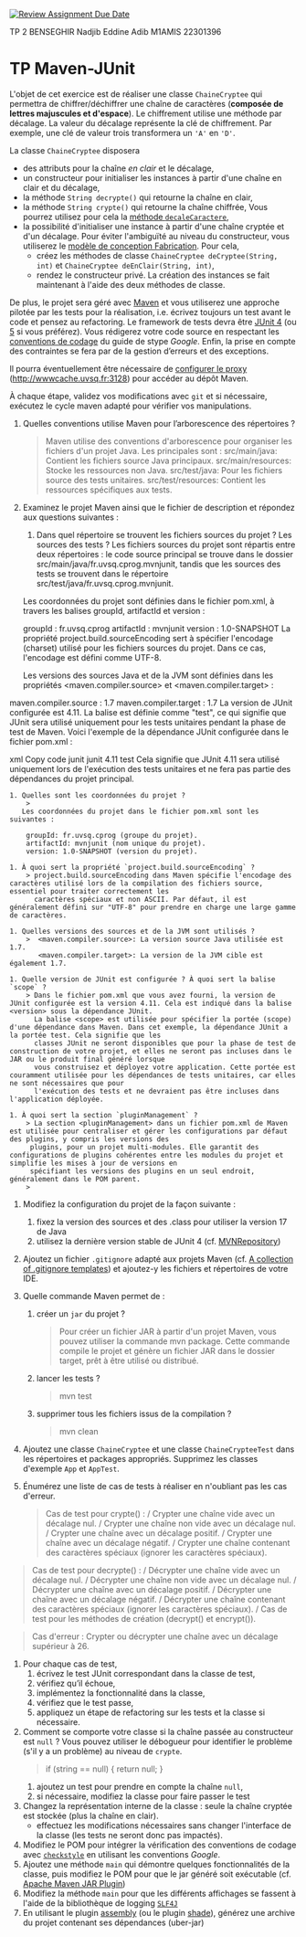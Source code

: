 [![Review Assignment Due Date](https://classroom.github.com/assets/deadline-readme-button-24ddc0f5d75046c5622901739e7c5dd533143b0c8e959d652212380cedb1ea36.svg)](https://classroom.github.com/a/YVvOaTPu)

TP 2 BENSEGHIR Nadjib Eddine Adib M1AMIS 22301396
# TP Maven-JUnit
L'objet de cet exercice est de réaliser une classe `ChaineCryptee` qui permettra de chiffrer/déchiffrer une chaîne de caractères (**composée de lettres majuscules et d'espace**).
Le chiffrement utilise une méthode par décalage.
La valeur du décalage représente la clé de chiffrement.
Par exemple, une clé de valeur trois transformera un `'A'` en `'D'`.

La classe `ChaineCryptee` disposera
* des attributs pour la chaîne *en clair* et le décalage,
* un constructeur pour initialiser les instances à partir d'une chaîne en clair et du décalage,
* la méthode `String decrypte()` qui retourne la chaîne en clair,
* la méthode `String crypte()` qui retourne la chaîne chiffrée,
Vous pourrez utilisez pour cela la [méthode `decaleCaractere`](https://gist.github.com/hal91190/4f3a0941e652e82a5e1c572834d97827),
* la possibilité d'initialiser une instance à partir d'une chaîne cryptée et d'un décalage.
Pour éviter l'ambiguïté au niveau du constructeur, vous utiliserez le [modèle de conception Fabrication](http://fr.wikipedia.org/wiki/Fabrique_%28patron_de_conception%29#Autres_avantages_et_variantes).
Pour cela,
    * créez les méthodes de classe `ChaineCryptee deCryptee(String, int)` et `ChaineCryptee deEnClair(String, int)`,
    * rendez le constructeur privé.
La création des instances se fait maintenant à l'aide des deux méthodes de classe.

De plus, le projet sera géré avec [Maven](https://maven.apache.org/) et vous utiliserez une approche pilotée par les tests pour la réalisation, i.e. écrivez toujours un test avant le code et pensez au refactoring.
Le framework de tests devra être [JUnit 4](https://junit.org/junit4/) (ou [5](https://junit.org/junit5/) si vous préférez).
Vous rédigerez votre code source en respectant les [conventions de codage](https://google.github.io/styleguide/javaguide.html) du guide de stype _Google_.
Enfin, la prise en compte des contraintes se fera par de la gestion d’erreurs et des exceptions.

Il pourra éventuellement être nécessaire de [configurer le proxy](http://maven.apache.org/guides/mini/guide-proxies.html) (http://wwwcache.uvsq.fr:3128) pour accéder au dépôt Maven.

À chaque étape, validez vos modifications avec `git` et si nécessaire, exécutez le cycle maven adapté pour vérifier vos manipulations.

1.  Quelles conventions utilise Maven pour l’arborescence des répertoires ?
    > Maven utilise des conventions d'arborescence pour organiser les fichiers d'un projet Java. Les principales sont :
     src/main/java: Contient les fichiers source Java principaux.
     src/main/resources: Stocke les ressources non Java.
     src/test/java: Pour les fichiers source des tests unitaires.
     src/test/resources: Contient les ressources spécifiques aux tests.
   
1.  Examinez le projet Maven ainsi que le fichier de description et répondez aux questions suivantes :
    1.  Dans quel répertoire se trouvent les fichiers sources du projet ? Les sources des tests ?
    Les fichiers sources du projet sont répartis entre deux répertoires : le code source principal se trouve dans le dossier src/main/java/fr.uvsq.cprog.mvnjunit, tandis que les sources des tests se trouvent dans le répertoire src/test/java/fr.uvsq.cprog.mvnjunit.

    Les coordonnées du projet sont définies dans le fichier pom.xml, à travers les balises groupId, artifactId et version :

    groupId : fr.uvsq.cprog
    artifactId : mvnjunit
    version : 1.0-SNAPSHOT
    La propriété project.build.sourceEncoding sert à spécifier l'encodage (charset) utilisé pour les fichiers sources du projet. Dans ce cas, l'encodage est défini comme UTF-8.

    Les versions des sources Java et de la JVM sont définies dans les propriétés <maven.compiler.source> et <maven.compiler.target> :

   maven.compiler.source : 1.7
   maven.compiler.target : 1.7
   La version de JUnit configurée est 4.11. La balise <scope> est définie comme "test", ce qui signifie que JUnit sera utilisé uniquement pour les tests unitaires pendant la phase de test de Maven. Voici l'exemple de la dépendance JUnit configurée dans le fichier pom.xml :

   xml
   Copy code
   <dependency>
   <groupId>junit</groupId>
   <artifactId>junit</artifactId>
   <version>4.11</version>
   <scope>test</scope>
   </dependency>
    Cela signifie que JUnit 4.11 sera utilisé uniquement lors de l'exécution des tests unitaires et ne fera pas partie des dépendances du projet principal.
        
    1. Quelles sont les coordonnées du projet ?
        > 
       Les coordonnées du projet dans le fichier pom.xml sont les suivantes :

        groupId: fr.uvsq.cprog (groupe du projet).
        artifactId: mvnjunit (nom unique du projet).
        version: 1.0-SNAPSHOT (version du projet).
        
    1. À quoi sert la propriété `project.build.sourceEncoding` ?
        > project.build.sourceEncoding dans Maven spécifie l'encodage des caractères utilisé lors de la compilation des fichiers source, essentiel pour traiter correctement les 
          caractères spéciaux et non ASCII. Par défaut, il est généralement défini sur "UTF-8" pour prendre en charge une large gamme de caractères.
        
    1. Quelles versions des sources et de la JVM sont utilisés ?
        >  <maven.compiler.source>: La version source Java utilisée est 1.7.
           <maven.compiler.target>: La version de la JVM cible est également 1.7.
        
    1. Quelle version de JUnit est configurée ? À quoi sert la balise `scope` ?
        > Dans le fichier pom.xml que vous avez fourni, la version de JUnit configurée est la version 4.11. Cela est indiqué dans la balise <version> sous la dépendance JUnit.
          La balise <scope> est utilisée pour spécifier la portée (scope) d'une dépendance dans Maven. Dans cet exemple, la dépendance JUnit a la portée test. Cela signifie que les 
          classes JUnit ne seront disponibles que pour la phase de test de construction de votre projet, et elles ne seront pas incluses dans le JAR ou le produit final généré lorsque 
          vous construisez et déployez votre application. Cette portée est couramment utilisée pour les dépendances de tests unitaires, car elles ne sont nécessaires que pour 
          l'exécution des tests et ne devraient pas être incluses dans l'application déployée.
        
    1. À quoi sert la section `pluginManagement` ?
        > La section <pluginManagement> dans un fichier pom.xml de Maven est utilisée pour centraliser et gérer les configurations par défaut des plugins, y compris les versions des 
         plugins, pour un projet multi-modules. Elle garantit des configurations de plugins cohérentes entre les modules du projet et simplifie les mises à jour de versions en 
         spécifiant les versions des plugins en un seul endroit, généralement dans le POM parent.
        > 
1.  Modifiez la configuration du projet de la façon suivante :
    1.  fixez la version des sources et des .class pour utiliser la version 17 de Java
    1.  utilisez la dernière version stable de JUnit 4 (cf. [MVNRepository](https://mvnrepository.com/))
1.  Ajoutez un fichier `.gitignore` adapté aux projets Maven (cf. [A collection of .gitignore templates](https://github.com/github/gitignore)) et ajoutez-y les fichiers et répertoires de votre IDE.
1.  Quelle commande Maven permet de :
    1.  créer un `jar` du projet ?
        > Pour créer un fichier JAR à partir d'un projet Maven, vous pouvez utiliser la commande mvn package. Cette commande compile le projet et génère un fichier JAR dans le dossier 
          target, prêt à être utilisé ou distribué.
        
    1. lancer les tests ?
        > mvn test
    1. supprimer tous les fichiers issus de la compilation ?
        > mvn clean
  
1.  Ajoutez une classe `ChaineCryptee` et une classe `ChaineCrypteeTest` dans les répertoires et packages appropriés.
    Supprimez les classes d'exemple `App` et `AppTest`.
1.  Énumérez une liste de cas de tests à réaliser en n'oubliant pas les cas d'erreur.
    > Cas de test pour crypte() :
/ Crypter une chaîne vide avec un décalage nul.
/ Crypter une chaîne non vide avec un décalage nul.
/ Crypter une chaîne avec un décalage positif.
/ Crypter une chaîne avec un décalage négatif.
/ Crypter une chaîne contenant des caractères spéciaux (ignorer les caractères spéciaux).

> Cas de test pour decrypte() :
/ Décrypter une chaîne vide avec un décalage nul.
/ Décrypter une chaîne non vide avec un décalage nul.
/ Décrypter une chaîne avec un décalage positif.
/ Décrypter une chaîne avec un décalage négatif.
/ Décrypter une chaîne contenant des caractères spéciaux (ignorer les caractères spéciaux).
/ Cas de test pour les méthodes de création (decrypt() et encrypt()).

> Cas d'erreur :
 Crypter ou décrypter une chaîne avec un décalage supérieur à 26.

1.  Pour chaque cas de test,
    1. écrivez le test JUnit correspondant dans la classe de test,
    1. vérifiez qu’il échoue,
    1. implémentez la fonctionnalité dans la classe,
    1. vérifiez que le test passe,
    1. appliquez un étape de refactoring sur les tests et la classe si nécessaire.
1.  Comment se comporte votre classe si la chaîne passée au constructeur est `null` ?
Vous pouvez utiliser le débogueur pour identifier le problème (s'il y a un problème) au niveau de `crypte`.
    > if (string == null) {
    return null;
    }
    1. ajoutez un test pour prendre en compte la chaîne `null`,
    1. si nécessaire, modifiez la classe pour faire passer le test
1. Changez la représentation interne de la classe : seule la chaîne cryptée est stockée (plus la chaîne en clair).
    * effectuez les modifications nécessaires sans changer l'interface de la classe (les tests ne seront donc pas impactés).
1.  Modifiez le POM pour intégrer la vérification des conventions de codage avec [`checkstyle`](http://maven.apache.org/plugins/maven-checkstyle-plugin/) en utilisant les conventions _Google_.
1.  Ajoutez une méthode `main` qui démontre quelques fonctionnalités de la classe, puis modifiez le POM pour que le jar généré soit exécutable (cf. [Apache Maven JAR Plugin](https://maven.apache.org/plugins/maven-jar-plugin/index.html))
1.  Modifiez la méthode `main` pour que les différents affichages se fassent à l'aide de la bibliothèque de logging [`SLF4J`](http://www.slf4j.org/)
1. En utilisant le plugin [assembly](https://maven.apache.org/plugins/maven-assembly-plugin/) (ou le plugin [shade](https://maven.apache.org/plugins/maven-shade-plugin/)), générez une archive du projet contenant ses dépendances (uber-jar)
